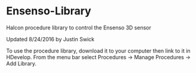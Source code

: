 # Ensenso-Library
Halcon procedure library to control the Ensenso 3D sensor


Updated 8/24/2016 by Justin Swick


To use the procedure library, download it to your computer then link to it in HDevelop.  From the menu bar select Procedures -> Manage Procedures -> Add Library.
